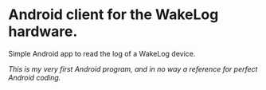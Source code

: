 Android client for the WakeLog hardware.
========================================

Simple Android app to read the log of a WakeLog device.

*This is my very first Android program, and in no way a reference for perfect Android coding.*